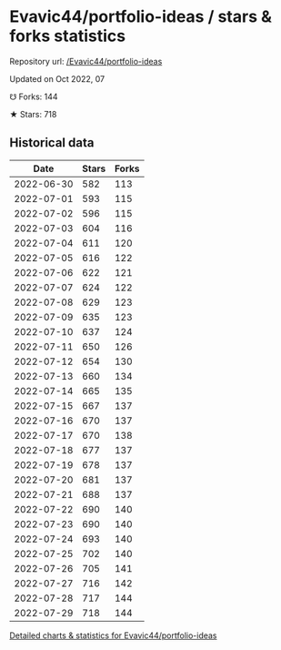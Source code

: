 # Evavic44/portfolio-ideas / stars & forks statistics

Repository url: [/Evavic44/portfolio-ideas](https://github.com/Evavic44/portfolio-ideas)

Updated on Oct 2022, 07

☋ Forks: 144

★ Stars: 718

## Historical data
| Date | Stars | Forks |
|------|-------|-------|
| 2022-06-30 | 582 | 113 | 
| 2022-07-01 | 593 | 115 | 
| 2022-07-02 | 596 | 115 | 
| 2022-07-03 | 604 | 116 | 
| 2022-07-04 | 611 | 120 | 
| 2022-07-05 | 616 | 122 | 
| 2022-07-06 | 622 | 121 | 
| 2022-07-07 | 624 | 122 | 
| 2022-07-08 | 629 | 123 | 
| 2022-07-09 | 635 | 123 | 
| 2022-07-10 | 637 | 124 | 
| 2022-07-11 | 650 | 126 | 
| 2022-07-12 | 654 | 130 | 
| 2022-07-13 | 660 | 134 | 
| 2022-07-14 | 665 | 135 | 
| 2022-07-15 | 667 | 137 | 
| 2022-07-16 | 670 | 137 | 
| 2022-07-17 | 670 | 138 | 
| 2022-07-18 | 677 | 137 | 
| 2022-07-19 | 678 | 137 | 
| 2022-07-20 | 681 | 137 | 
| 2022-07-21 | 688 | 137 | 
| 2022-07-22 | 690 | 140 | 
| 2022-07-23 | 690 | 140 | 
| 2022-07-24 | 693 | 140 | 
| 2022-07-25 | 702 | 140 | 
| 2022-07-26 | 705 | 141 | 
| 2022-07-27 | 716 | 142 | 
| 2022-07-28 | 717 | 144 | 
| 2022-07-29 | 718 | 144 | 


[Detailed charts & statistics for Evavic44/portfolio-ideas](https://reviewgithub.com/rep/Evavic44/portfolio-ideas)
